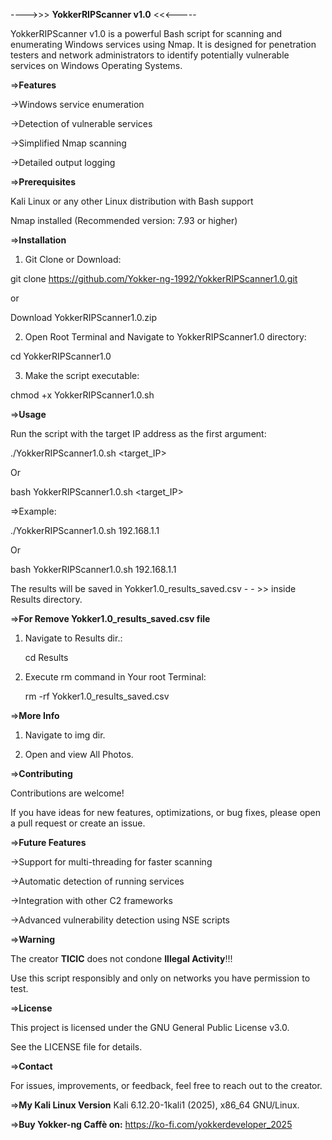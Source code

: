 ---->>> **YokkerRIPScanner v1.0** <<<-----

YokkerRIPScanner v1.0 is a powerful Bash script for scanning and enumerating Windows services using Nmap. 
It is designed for penetration testers and network administrators to identify potentially vulnerable services on 
Windows Operating Systems.

=>**Features**

->Windows service enumeration

->Detection of vulnerable services

->Simplified Nmap scanning

->Detailed output logging


=>**Prerequisites**

Kali Linux or any other Linux distribution with Bash support

Nmap installed (Recommended version: 7.93 or higher)


=>**Installation**

1. Git Clone or Download:

git clone https://github.com/Yokker-ng-1992/YokkerRIPScanner1.0.git

or

Download YokkerRIPScanner1.0.zip

2. Open Root Terminal and Navigate to YokkerRIPScanner1.0 directory:

cd YokkerRIPScanner1.0

3. Make the script executable:

chmod +x YokkerRIPScanner1.0.sh


=>**Usage**

Run the script with the target IP address as the first argument:

./YokkerRIPScanner1.0.sh <target_IP>

Or

bash YokkerRIPScanner1.0.sh <target_IP>


=>Example:

./YokkerRIPScanner1.0.sh 192.168.1.1

Or

bash YokkerRIPScanner1.0.sh 192.168.1.1

The results will be saved in Yokker1.0_results_saved.csv - - >> inside Results directory.


=>**For Remove  Yokker1.0_results_saved.csv file**

1. Navigate to Results dir.:

   cd Results
   
3. Execute rm command in Your root Terminal:

   rm -rf Yokker1.0_results_saved.csv


=>**More Info**

1. Navigate to img dir.

3. Open and view All Photos.


=>**Contributing**

Contributions are welcome! 

If you have ideas for new features, optimizations, or bug fixes, please open a pull request or create an issue.


=>**Future Features**

->Support for multi-threading for faster scanning

->Automatic detection of running services

->Integration with other C2 frameworks

->Advanced vulnerability detection using NSE scripts


=>**Warning**

The creator **TICIC** does not condone **Illegal Activity**!!!

Use this script responsibly and only on networks you have permission to test.


=>**License**

This project is licensed under the GNU General Public License v3.0. 

See the LICENSE file for details.


=>**Contact**

For issues, improvements, or feedback, feel free to reach out to the creator.


=>**My Kali Linux Version**
Kali 6.12.20-1kali1 (2025), x86_64 GNU/Linux.


=>**Buy Yokker-ng Caffè on:**
https://ko-fi.com/yokkerdeveloper_2025


